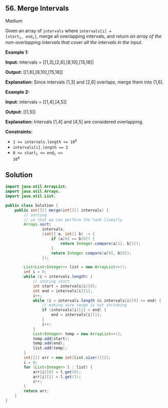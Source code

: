 ## 56\. Merge Intervals

Medium

Given an array of `intervals` where <code>intervals[i] = [start<sub>i</sub>, end<sub>i</sub>]</code>, merge all overlapping intervals, and return _an array of the non-overlapping intervals that cover all the intervals in the input_.

**Example 1:**

**Input:** intervals = [[1,3],[2,6],[8,10],[15,18]]

**Output:** [[1,6],[8,10],[15,18]]

**Explanation:** Since intervals [1,3] and [2,6] overlaps, merge them into [1,6]. 

**Example 2:**

**Input:** intervals = [[1,4],[4,5]]

**Output:** [[1,5]]

**Explanation:** Intervals [1,4] and [4,5] are considered overlapping. 

**Constraints:**

*   <code>1 <= intervals.length <= 10<sup>4</sup></code>
*   `intervals[i].length == 2`
*   <code>0 <= start<sub>i</sub> <= end<sub>i</sub> <= 10<sup>4</sup></code>

## Solution

```java
import java.util.ArrayList;
import java.util.Arrays;
import java.util.List;

public class Solution {
    public int[][] merge(int[][] intervals) {
        // sorting
        // so that we can perform the task linearly
        Arrays.sort(
                intervals,
                (int[] a, int[] b) -> {
                    if (a[0] == b[0]) {
                        return Integer.compare(a[1], b[1]);
                    }
                    return Integer.compare(a[0], b[0]);
                });

        List<List<Integer>> list = new ArrayList<>();
        int i = 0;
        while (i < intervals.length) {
            // storing start
            int start = intervals[i][0];
            int end = intervals[i][1];
            i++;
            while (i < intervals.length && intervals[i][0] <= end) {
                // making sure range is not shrinking
                if (intervals[i][1] > end) {
                    end = intervals[i][1];
                }
                i++;
            }
            List<Integer> temp = new ArrayList<>();
            temp.add(start);
            temp.add(end);
            list.add(temp);
        }
        int[][] arr = new int[list.size()][2];
        i = 0;
        for (List<Integer> l : list) {
            arr[i][0] = l.get(0);
            arr[i][1] = l.get(1);
            i++;
        }
        return arr;
    }
}
```